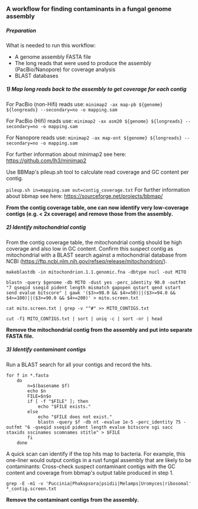 ### A workflow for finding contaminants in a fungal genome assembly

##### Preparation
What is needed to run this workflow:
* A genome assembly FASTA file
* The long reads that were used to produce the assembly (PacBio/Nanopore) for coverage analysis
* BLAST databases

##### 1) Map long reads back to the assembly to get coverage for each contig
For PacBio (non-Hifi) reads use:
`minimap2 -ax map-pb ${genome} ${longreads} --secondary=no -o mapping.sam`

For PacBio (Hifi) reads use:
`minimap2 -ax asm20 ${genome} ${longreads} --secondary=no -o mapping.sam`

For Nanopore reads use:
`minimap2 -ax map-ont ${genome} ${longreads} --secondary=no -o mapping.sam`

For further information about minimap2 see here: https://github.com/lh3/minimap2

Use BBMap's pileup.sh tool to calculate read coverage and GC content per contig.

`pileup.sh in=mapping.sam out=contig_coverage.txt`
For further information about bbmap see here: https://sourceforge.net/projects/bbmap/

**From the contig coverage table, one can now identify very low-coverage contigs (e.g. < 2x coverage) and remove those from the assembly.**

##### 2) Identify mitochondrial contig

From the contig coverage table, the mitochondrial contig should be high coverage and also low in GC content.
Confirm this suspect contig as mitochondrial with a BLAST search against a mitochondrial database from NCBI (https://ftp.ncbi.nlm.nih.gov/refseq/release/mitochondrion/).

`makeblastdb -in mitochondrion.1.1.genomic.fna -dbtype nucl -out MITO`

`blastn -query $genome -db MITO -dust yes -perc_identity 90.0 -outfmt "7 qseqid sseqid pident length mismatch gapopen qstart qend sstart send evalue bitscore" | gawk '($3>=98.0 && $4>=50)||($3>=94.0 && $4>=100)||($3>=90.0 && $4>=200)' > mito.screen.txt`

`cat mito.screen.txt | grep -v "^#" >> MITO_CONTIGS.txt`

`cut -f1 MITO_CONTIGS.txt | sort | uniq -c | sort -nr | head`

**Remove the mitochondrial contig from the assembly and put into separate FASTA file.**

##### 3) Identify contaminant contigs

Run a BLAST search for all your contigs and record the hits. 

```o="_contig.screen.txt"
for f in *.fasta
	do
		n=$(basename $f)
		echo $n
		FILE=$n$o
		if [ -f "$FILE" ]; then
		    echo "$FILE exists."
		else 
		    echo "$FILE does not exist."
		    blastn -query $f -db nt -evalue 1e-5 -perc_identity 75 -outfmt "6 -qseqid sseqid pident length evalue bitscore sgi sacc staxids sscinames scomnames stitle" > $FILE
		fi	
	done
```

A quick scan can identify if the top hits map to bacteria. For example, this one-liner would output contigs in a rust fungal assembly that are likely to be contaminants:
Cross-check suspect contaminant contigs with the GC content and coverage from bbmap's output table produced in step 1. 

```grep -E -m1 -v 'Puccinia|Phakopsora|psidii|Melamps|Uromyces|ribosomal' *_contig.screen.txt```

**Remove the contaminant contigs from the assembly.**





